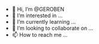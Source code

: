 - 👋 Hi, I’m @GEROBEN
- 👀 I’m interested in ...
- 🌱 I’m currently learning ...
- 💞️ I’m looking to collaborate on ...
- 📫 How to reach me ...

<!---
GEROBEN/GEROBEN is a ✨ special ✨ repository because its `README.md` (this file) appears on your GitHub profile.
You can click the Preview link to take a look at your changes.
--->
